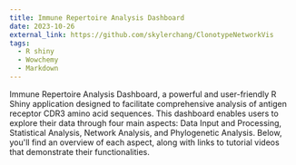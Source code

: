 ```yaml
---
title: Immune Repertoire Analysis Dashboard
date: 2023-10-26
external_link: https://github.com/skylerchang/ClonotypeNetworkVis
tags:
  - R shiny
  - Wowchemy
  - Markdown
---
```


Immune Repertoire Analysis Dashboard, a powerful and user-friendly R Shiny application designed to facilitate comprehensive analysis of antigen receptor CDR3 amino acid sequences. This dashboard enables users to explore their data through four main aspects: Data Input and Processing, Statistical Analysis, Network Analysis, and Phylogenetic Analysis. Below, you'll find an overview of each aspect, along with links to tutorial videos that demonstrate their functionalities.

<!--more-->

